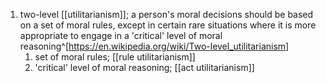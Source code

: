 1. two-level [[utilitarianism]]; a person's moral decisions should be based on a set of moral rules, except in certain rare situations where it is more appropriate to engage in a 'critical' level of moral reasoning^[https://en.wikipedia.org/wiki/Two-level_utilitarianism]
	1. set of moral rules; [[rule utilitarianism]]
	2. 'critical' level of moral reasoning; [[act utilitarianism]]
